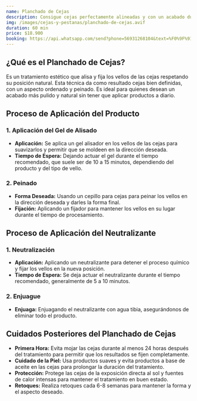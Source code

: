 ```yaml
---
name: Planchado de Cejas
description: Consigue cejas perfectamente alineadas y con un acabado duradero con nuestro servicio de planchado de cejas. Un tratamiento profesional que garantiza una forma impecable y natural.
img: /images/cejas-y-pestanas/planchado-de-cejas.avif
duration: 60 min
price: $18.900
booking: https://api.whatsapp.com/send?phone=56931268104&text=%F0%9F%91%8B%F0%9F%8F%BB%20%C2%A1Hola!%20Quisiera%20agendar%20una%20hora%20para%20el%20planchado%20de%20cejas.
---
```


## ¿Qué es el Planchado de Cejas?

Es un tratamiento estético que alisa y fija los vellos de las cejas respetando su posición natural. Esta técnica da como resultado cejas bien definidas, con un aspecto ordenado y peinado. Es ideal para quienes desean un acabado más pulido y natural sin tener que aplicar productos a diario.

## Proceso de Aplicación del Producto

### 1. Aplicación del Gel de Alisado

- **Aplicación:** Se aplica un gel alisador en los vellos de las cejas para suavizarlos y permitir que se moldeen en la dirección deseada.
- **Tiempo de Espera:** Dejando actuar el gel durante el tiempo recomendado, que suele ser de 10 a 15 minutos, dependiendo del producto y del tipo de vello.

### 2. Peinado

- **Forma Deseada:** Usando un cepillo para cejas para peinar los vellos en la dirección deseada y darles la forma final.
- **Fijación:** Aplicando un fijador para mantener los vellos en su lugar durante el tiempo de procesamiento.

## Proceso de Aplicación del Neutralizante

### 1. Neutralización

- **Aplicación:** Aplicando un neutralizante para detener el proceso químico y fijar los vellos en la nueva posición.
- **Tiempo de Espera:** Se deja actuar el neutralizante durante el tiempo recomendado, generalmente de 5 a 10 minutos.

### 2. Enjuague

- **Enjuaga:** Enjuagando el neutralizante con agua tibia, asegurándonos de eliminar todo el producto.

## Cuidados Posteriores del Planchado de Cejas

- **Primera Hora:** Evita mojar las cejas durante al menos 24 horas después del tratamiento para permitir que los resultados se fijen completamente.
- **Cuidado de la Piel:** Usa productos suaves y evita productos a base de aceite en las cejas para prolongar la duración del tratamiento.
- **Protección:** Protege las cejas de la exposición directa al sol y fuentes de calor intensas para mantener el tratamiento en buen estado.
- **Retoques:** Realiza retoques cada 6-8 semanas para mantener la forma y el aspecto deseado.

